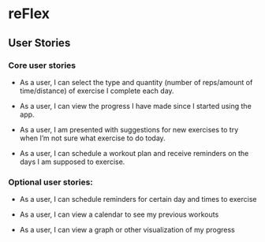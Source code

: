 # reFlex

## User Stories

### Core user stories

* As a user, I can select the type and quantity (number of reps/amount of time/distance) of exercise I complete each day.

* As a user, I can view the progress I have made since I started using the app.

* As a user, I am presented with suggestions for new exercises to try when I’m not sure what exercise to do today.

* As a user, I can schedule a workout plan and receive reminders on the days I am supposed to exercise.

### Optional user stories:

* As a user, I can schedule reminders for certain day and times to exercise

* As a user, I can view a calendar to see my previous workouts

* As a user, I can view a graph or other visualization of my progress
